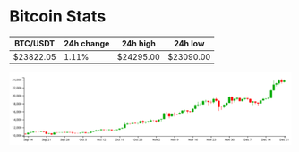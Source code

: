 # Bitcoin Stats

BTC/USDT|24h change|24h high|24h low|
|---|---|---|---|
|$23822.05|1.11%|$24295.00|$23090.00|

<img src="./chart.svg">
